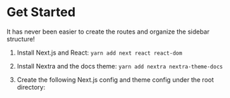 # Get Started

It has never been easier to create the routes and organize the sidebar structure!

1. Install Next.js and React: `yarn add next react react-dom`

2. Install Nextra and the docs theme: `yarn add nextra nextra-theme-docs`

3. Create the following Next.js config and theme config under the root directory:
